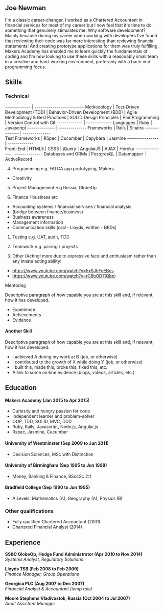 ## Joe Newman

I'm a classic career-changer. I worked as a Chartered Accountant in financial services for most of my career but I now feel that it's time to do something that genuinely stimulates me. Why software development? Mainly because during my career when working with developers I've found that reviewing their code was far more interesting than reviewing financial statements! And creating prototype applications for them was truly fulfilling. Makers Academy has enabled me to learn quickly the fundamentals of coding and I'm now looking to use these skills with a reasonably small team in a creative and hard-working environment, preferably with a back-end programming focus.


## Skills

### Technical

------------- | -------------------------
Methodology  | Test-Driven Development (TDD) 
              | Behavior-Driven Development (BDD) 
              | Agile Methodology & Best Practices 
              | SOLID Design Principles 
              | Pair Programming 
              | Version Control with Git
------------- | -------------
Languages     | Ruby
              | Javascript
-------------- | --------------
Frameworks    | Rails
              | Sinatra
-------------- | --------------              
Test Frameworks | RSpec
                | Cucumber 
                | Capybara 
                | Jasmine
---------------- | -------------                
Front-End       | HTML5 
                | CSS3 
                | jQuery 
                | AngularJS
                | AJAX 
                | Heroku 
--------------- | --------------
Databases and ORMs | PostgresQL 
                    | Datamapper 
                    | ActiveRecord


4) Programming
e.g. FATCA app prototyping, Makers
- Creativity

5) Project Management
e.g Russia, GlobeOp

2) Finance / business etc
- Accounting systems / financial services / financial analysis
- (bridge between finance/business)
- Business awareness
- Management information
- Communication skills (oral - Lloyds, written - BRDs)

1) Testing 
e.g. UAT, audit, TDD

3) Teamwork
e.g. pairing / projects

6) Other
(Acting! more due to expressive face and enthusiasm rather than any innate acting ability!
- https://www.youtube.com/watch?v=5xSJhFoEBcs
- https://www.youtube.com/watch?v=rC8bOD7lQbo)

Mentoring


Descriptive paragraph of how capable you are at this skill and, if relevant, how it has developed.

- Experience
- Achievements
- Evidence

#### Another Skill

Descriptive paragraph of how capable you are at this skill and, if relevant, how it has developed.

- I achieved A during my work at B (job, or otherwise)
- I contributed to the growth of X while doing Y (job, or otherwise)
- I built this, made this, broke this, fixed this, etc.
- A link to some on-line evidence (blogs, videos, articles, etc.)

## Education

#### Makers Academy (Jan 2015 to Apr 2015)
- Curiosity and hungry passion for code
- Independent learner and problem-solver
- OOP, TDD, SOLID, MVC, DDD
- Ruby, Rails, Javascript, Node.js, Angular,js
- Rspec, Jasmine, Cucumber

#### University of Westminster (Sep 2009 to Jun 2011)
- Decision Sciences, MSc with Distinction

#### University of Birmingham (Sep 1995 to Jun 1998)
- Money, Banking & Finance, BSocSc 2:1

#### Bradfield College (Sep 1990 to Jun 1995)
- A Levels: Mathematics (A), Geography (A), Physics (B)

### Other qualifications

- Fully qualified Chartered Accountant (2001)
- Chartered Financial Analyst (2014)

## Experience

**SS&C GlobeOp, Hedge Fund Administrator (Apr 2010 to Nov 2014)**  
*Systems Analyst, Regulatory Solutions*

**Lloyds TSB (Feb 2008 to Feb 2009)**  
*Finance Manager, Group Operations*

**Georgica PLC (Aug 2007 to Dec 2007)**  
*Financial Analyst & Accountant (temp role)*

**Moore Stephens Vladivostok, Russia (Oct 2004 to Jul 2007)**  
*Audit Assistant Manager*

